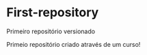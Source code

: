 # First-repository
Primeiro repositório versionado

Primeio repositório criado através de um curso!
